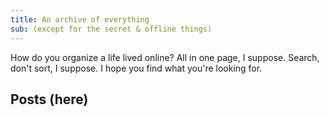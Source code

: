 ```yaml
---
title: An archive of everything
sub: (except for the secret & offline things)
---
```


How do you organize a life lived online?
All in one page, I suppose.
Search, don't sort, I suppose.
I hope you find what you're looking for.

<!-- intro -->

## Posts (here)

<ul
  webc:is="post-list"
  :@posts="$data.collections['is:post']"
></ul>
